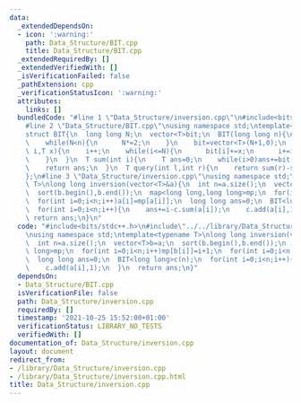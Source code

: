 ```yaml
---
data:
  _extendedDependsOn:
  - icon: ':warning:'
    path: Data_Structure/BIT.cpp
    title: Data_Structure/BIT.cpp
  _extendedRequiredBy: []
  _extendedVerifiedWith: []
  _isVerificationFailed: false
  _pathExtension: cpp
  _verificationStatusIcon: ':warning:'
  attributes:
    links: []
  bundledCode: "#line 1 \"Data_Structure/inversion.cpp\"\n#include<bits/stdc++.h>\n\
    #line 2 \"Data_Structure/BIT.cpp\"\nusing namespace std;\ntemplate<typename T>\n\
    struct BIT{\n  long long N;\n  vector<T>bit;\n  BIT(long long n){\n    N=1;\n\
    \    while(N<n){\n      N*=2;\n    }\n    bit=vector<T>(N+1,0);\n  }\n  void add(int\
    \ i,T x){\n    i++;\n    while(i<=N){\n      bit[i]+=x;\n      i+=i&-i;    \n\
    \    }\n  }\n  T sum(int i){\n    T ans=0;\n    while(i>0)ans+=bit[i],i-=i&-i;\n\
    \    return ans;\n  }\n  T query(int l,int r){\n    return sum(r)-sum(l);\n  }\n\
    };\n#line 3 \"Data_Structure/inversion.cpp\"\nusing namespace std;\ntemplate<typename\
    \ T>\nlong long inversion(vector<T>&a){\n  int n=a.size();\n  vector<T>b=a;\n\
    \  sort(b.begin(),b.end());\n  map<long long,long long>mp;\n  for(int i=0;i<n;i++)mp[b[i]]=i+1;\n\
    \  for(int i=0;i<n;i++)a[i]=mp[a[i]];\n  long long ans=0;\n  BIT<long long>c(n);\n\
    \  for(int i=0;i<n;i++){\n    ans+=i-c.sum(a[i]);\n    c.add(a[i],1);\n  }\n \
    \ return ans;\n}\n"
  code: "#include<bits/stdc++.h>\n#include\"../../library/Data_Structure/BIT.cpp\"\
    \nusing namespace std;\ntemplate<typename T>\nlong long inversion(vector<T>&a){\n\
    \  int n=a.size();\n  vector<T>b=a;\n  sort(b.begin(),b.end());\n  map<long long,long\
    \ long>mp;\n  for(int i=0;i<n;i++)mp[b[i]]=i+1;\n  for(int i=0;i<n;i++)a[i]=mp[a[i]];\n\
    \  long long ans=0;\n  BIT<long long>c(n);\n  for(int i=0;i<n;i++){\n    ans+=i-c.sum(a[i]);\n\
    \    c.add(a[i],1);\n  }\n  return ans;\n}"
  dependsOn:
  - Data_Structure/BIT.cpp
  isVerificationFile: false
  path: Data_Structure/inversion.cpp
  requiredBy: []
  timestamp: '2021-10-25 15:52:00+01:00'
  verificationStatus: LIBRARY_NO_TESTS
  verifiedWith: []
documentation_of: Data_Structure/inversion.cpp
layout: document
redirect_from:
- /library/Data_Structure/inversion.cpp
- /library/Data_Structure/inversion.cpp.html
title: Data_Structure/inversion.cpp
---
```

